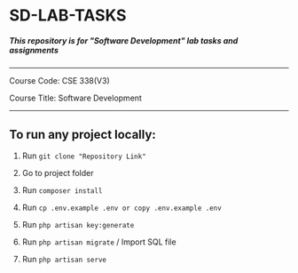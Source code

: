 # SD-LAB-TASKS

##### This repository is for "Software Development" lab tasks and assignments
---

Course Code: CSE 338(V3)

Course Title: Software Development

---

## To run any project locally:

1. Run  ```git clone "Repository Link"```

2. Go to project folder

3. Run ```composer install```

4. Run ```cp .env.example .env or copy .env.example .env```

5. Run ```php artisan key:generate```

6. Run ```php artisan migrate``` / Import SQL file

7. Run ```php artisan serve```


